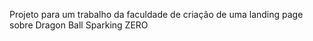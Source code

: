 Projeto para um trabalho da faculdade de criação de uma landing page sobre Dragon Ball Sparking ZERO
